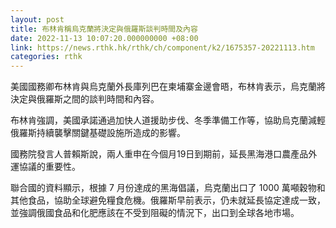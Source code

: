 ```yaml
---
layout: post
title: 布林肯稱烏克蘭將決定與俄羅斯談判時間及內容
date: 2022-11-13 10:07:20.000000000 +08:00
link: https://news.rthk.hk/rthk/ch/component/k2/1675357-20221113.htm
categories: rthk
---
```


美國國務卿布林肯與烏克蘭外長庫列巴在柬埔寨金邊會晤，布林肯表示，烏克蘭將決定與俄羅斯之間的談判時間和內容。

布林肯強調，美國承諾通過加快人道援助步伐、冬季準備工作等，協助烏克蘭減輕俄羅斯持續襲擊關鍵基礎設施所造成的影響。

國務院發言人普賴斯說，兩人重申在今個月19日到期前，延長黑海港口農產品外運協議的重要性。

聯合國的資料顯示，根據 7 月份達成的黑海倡議，烏克蘭出口了 1000 萬噸穀物和其他食品，協助全球避免糧食危機。俄羅斯早前表示，仍未就延長協定達成一致，並強調俄國食品和化肥應該在不受到阻礙的情況下，出口到全球各地市場。
